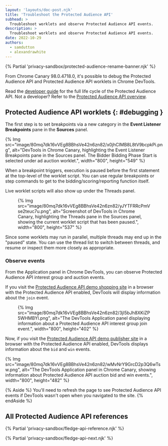 ```yaml
---
layout: 'layouts/doc-post.njk'
title: 'Troubleshoot the Protected Audience API'
subhead: >
  Troubleshoot worklets and observe Protected Audience API events.
description: >
  Troubleshoot worklets and observe Protected Audience API events.
date: 2022-10-29
authors:
  - samdutton
  - alexandrawhite
---
```


{% Partial 'privacy-sandbox/protected-audience-rename-banner.njk' %}

From Chrome Canary 98.0.4718.0, it's possible to debug the Protected Audience API and Protected Audience API
worklets in Chrome DevTools.

Read the [developer guide](/blog/fledge-api) for the full life cycle of the Protected Audience API. 
Not a developer? Refer to the
[Protected Audience API overview](/docs/privacy-sandbox/protected-audience).

## Protected Audience API worklets {: #debugging }

The first step is to set breakpoints via a new category in the
**Event Listener Breakpoints** pane in the **Sources** panel.

{% Img
  src="image/80mq7dk16vVEg8BBhsVe42n6zn82/x0jhCIMB8L8tV9bcpkPi.png",
  alt="DevTools in Chrome Canary, highlighting the Event Listener Breakpoints pane in the Sources panel. The Bidder Bidding Phase Start is selected under ad auction worklet.",
  width="800", height="549"
%}

When a breakpoint triggers, execution is paused before the first statement at
the top-level of the worklet script. You can use regular breakpoints or step
commands to get to the bidding/scoring/reporting function itself.

Live worklet scripts will also show up under the Threads panel.

<figure>
{% Img src="image/80mq7dk16vVEg8BBhsVe42n6zn82/yJYTFRRcPmVse2teuc7u.png",
alt="Screenshot of DevTools in Chrome Canary, highlighting the Threads pane in the Sources panel, showing the current worklet script that has been paused.", width="800", height="537" %}
</figure>

Since some worklets may run in parallel, multiple threads may end up in the
"paused" state. You can use the thread list to switch between threads, and
resume or inspect them more closely as appropriate.

### Observe events

From the Application panel in Chrome DevTools, you can observe Protected Audience API interest
group and auction events.

If you visit the [Protected Audience API demo shopping site](https://protected-audience-demo-advertiser.web.app/)
in a browser with the Protected Audience API enabled, DevTools will display information about the `join` event.

<figure>
{% Img
  src="image/80mq7dk16vVEg8BBhsVe42n6zn82/3jI5bJh8XKiZP5WHMBYl.png",
  alt="The DevTools Application panel displaying information about a Protected Audience API interest group join event.", width="800", height="402"
%}
</figure>

Now, if you visit the
[Protected Audience API demo publisher site](https://protected-audience-demo-publisher.web.app/)
in a browser with the Protected Audience API enabled, DevTools displays information about the `bid`
and `win` events.

{% Img
  src="image/80mq7dk16vVEg8BBhsVe42n6zn82/wMvNrY9GrcD2p3Q6wTsw.png",
  alt="The DevTools Application panel in Chrome Canary, showing information about Protected Audience API auction bid and win events.", width="800", height="482"
%}

{% Aside %}
You'll need to refresh the page to see Protected Audience API events if DevTools wasn't open
when you navigated to the site.
{% endAside %}

## All Protected Audience API references

{% Partial 'privacy-sandbox/fledge-api-reference.njk' %}

{% Partial 'privacy-sandbox/fledge-api-next.njk' %}
